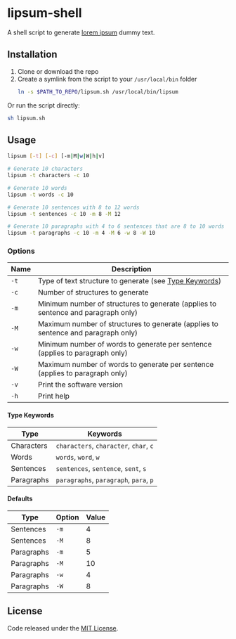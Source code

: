 # lipsum-shell

A shell script to generate [lorem ipsum](https://en.wikipedia.org/wiki/Lorem_ipsum) dummy text.

## Installation

1. Clone or download the repo
2. Create a symlink from the script to your `/usr/local/bin` folder
   ```sh
   ln -s $PATH_TO_REPO/lipsum.sh /usr/local/bin/lipsum
   ```

Or run the script directly:

```sh
sh lipsum.sh
```

## Usage

```sh
lipsum [-t] [-c] [-m|M|w|W|h|v]

# Generate 10 characters
lipsum -t characters -c 10

# Generate 10 words
lipsum -t words -c 10

# Generate 10 sentences with 8 to 12 words
lipsum -t sentences -c 10 -m 8 -M 12

# Generate 10 paragraphs with 4 to 6 sentences that are 8 to 10 words
lipsum -t paragraphs -c 10 -m 4 -M 6 -w 8 -W 10
```

### Options

| Name | Description |
| --- | --- |
| `-t` | Type of text structure to generate (see [Type Keywords](#type-keywords)) |
| `-c` | Number of structures to generate |
| `-m` | Minimum number of structures to generate (applies to sentence and paragraph only) |
| `-M` | Maximum number of structures to generate (applies to sentence and paragraph only) |
| `-w` | Minimum number of words to generate per sentence (applies to paragraph only) |
| `-W` | Maximum number of words to generate per sentence (applies to paragraph only) |
| `-v` | Print the software version |
| `-h` | Print help |

#### Type Keywords

| Type | Keywords |
| --- | --- |
| Characters | `characters`, `character`, `char`, `c` |
| Words | `words`, `word`, `w` |
| Sentences | `sentences`, `sentence`, `sent`, `s` |
| Paragraphs | `paragraphs`, `paragraph`, `para`, `p` |

#### Defaults

| Type | Option | Value |
| --- | --- | --- |
| Sentences | `-m` | 4 |
| Sentences | `-M` | 8 |
| Paragraphs | `-m` | 5 |
| Paragraphs | `-M` | 10 |
| Paragraphs | `-w` | 4 |
| Paragraphs | `-W` | 8 |

## License

Code released under the [MIT License](https://github.com/alexchantastic/lipsum-shell/blob/master/LICENSE).